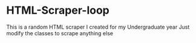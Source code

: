 # HTML-Scraper-loop
This is a random HTML scraper I created for my Undergraduate year
Just modify the classes to scrape anything else
